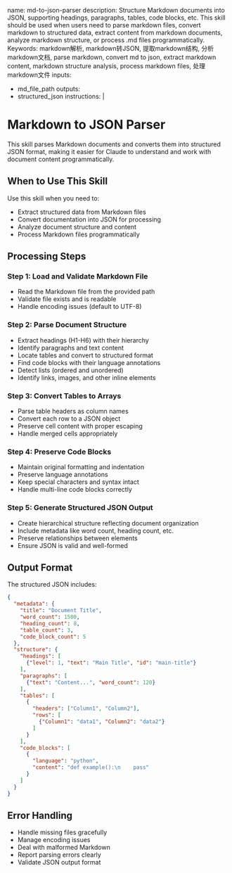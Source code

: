 name: md-to-json-parser
description: Structure Markdown documents into JSON, supporting headings, paragraphs, tables, code blocks, etc. This skill should be used when users need to parse markdown files, convert markdown to structured data, extract content from markdown documents, analyze markdown structure, or process .md files programmatically. Keywords: markdown解析, markdown转JSON, 提取markdown结构, 分析markdown文档, parse markdown, convert md to json, extract markdown content, markdown structure analysis, process markdown files, 处理markdown文件
inputs:
  - md_file_path
outputs:
  - structured_json
instructions: |
  # Markdown to JSON Parser
  
  This skill parses Markdown documents and converts them into structured JSON format, making it easier for Claude to understand and work with document content programmatically.
  
  ## When to Use This Skill
  
  Use this skill when you need to:
  - Extract structured data from Markdown files
  - Convert documentation into JSON for processing
  - Analyze document structure and content
  - Process Markdown files programmatically
  
  ## Processing Steps
  
  ### Step 1: Load and Validate Markdown File
  - Read the Markdown file from the provided path
  - Validate file exists and is readable
  - Handle encoding issues (default to UTF-8)
  
  ### Step 2: Parse Document Structure
  - Extract headings (H1-H6) with their hierarchy
  - Identify paragraphs and text content
  - Locate tables and convert to structured format
  - Find code blocks with their language annotations
  - Detect lists (ordered and unordered)
  - Identify links, images, and other inline elements
  
  ### Step 3: Convert Tables to Arrays
  - Parse table headers as column names
  - Convert each row to a JSON object
  - Preserve cell content with proper escaping
  - Handle merged cells appropriately
  
  ### Step 4: Preserve Code Blocks
  - Maintain original formatting and indentation
  - Preserve language annotations
  - Keep special characters and syntax intact
  - Handle multi-line code blocks correctly
  
  ### Step 5: Generate Structured JSON Output
  - Create hierarchical structure reflecting document organization
  - Include metadata like word count, heading count, etc.
  - Preserve relationships between elements
  - Ensure JSON is valid and well-formed
  
  ## Output Format
  
  The structured JSON includes:
  ```json
  {
    "metadata": {
      "title": "Document Title",
      "word_count": 1500,
      "heading_count": 8,
      "table_count": 3,
      "code_block_count": 5
    },
    "structure": {
      "headings": [
        {"level": 1, "text": "Main Title", "id": "main-title"}
      ],
      "paragraphs": [
        {"text": "Content...", "word_count": 120}
      ],
      "tables": [
        {
          "headers": ["Column1", "Column2"],
          "rows": [
            {"Column1": "data1", "Column2": "data2"}
          ]
        }
      ],
      "code_blocks": [
        {
          "language": "python",
          "content": "def example():\n    pass"
        }
      ]
    }
  }
  ```
  
  ## Error Handling
  
  - Handle missing files gracefully
  - Manage encoding issues
  - Deal with malformed Markdown
  - Report parsing errors clearly
  - Validate JSON output format
